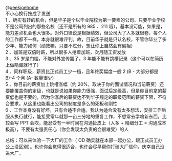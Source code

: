 @[geekjoehome](https://www.v2ex.com/member/geekjoehome)\
不小心换行按成了发送\
1 、确实有转的机会，但是华子是个以毕业院校为第一要素的公司，只要毕业学校不是公司列出的那些名校（还不是所有的 985 、211 哦），基本没可能，如果是，能力差点机会也大很多。对外口径说是根据绩效，但公司大了人多就很卷，每个人的工作都不一样，本身就很难评判。故，目前华子就是只认名校，不管你毕业了多少年、能力如何（绩效嘛，只要不过分，想让你上自然会有偏袒）\
2 、加班是双倍时薪，所以很多人抢着加班，次月随工资发放\
3 、35 岁是门槛，不能对外宣传罢了。3 年能不能有跳槽记录（这个可以在简历上做隐藏就行了）\
4 、同样职级，薪资比正式员工少一档，且年终奖幅度一般 2 (B - 大部分都是 B)-4 个月 (A- 数量很少)\
5 、你目前的薪资加上跳槽涨幅（约 20%，取决于你的面试情况和当前薪资）还要能覆盖你的定级，也就是说如果你能力很强，面试后定级高，但是你目前拿的薪资低也是不要的，因为你涨后的薪资达不到华子规定的职级范围的薪资下限，不符合要求。从这里也能看出公司的制度是多么的死板和刚性\
6 、工作本身没有好坏，只有合适不合适。我认为适合没有太多想法，安排工作后服从执行就行，能接受常年就那一亩三分地的重复工作，不想常去学啥新东西，比较会写 PPT 会吹，能忍受有一半时间在沟通扯皮上（人多 + 精细分工 = 沟通成本极高），不要有太强责任心（你会发现太负责的会很难受）的人

总结：可以来体验一下大厂的工作（ OD 确实就在本部一起办公，跟正式员工办公上没区别）。也许你会觉得很适合，也许会尽早帮你打破大厂信仰，庆幸自己没进大厂。
